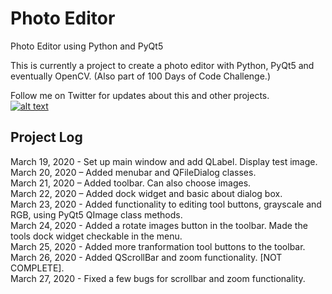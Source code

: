# Photo Editor 
Photo Editor using Python and PyQt5

This is currently a project to create a photo editor with Python, PyQt5 and eventually OpenCV. 
(Also part of 100 Days of Code Challenge.)

Follow me on Twitter for updates about this and other projects.  
[![alt text][1.1]][1]

[1.1]: http://i.imgur.com/tXSoThF.png (twitter icon with padding)

[1]: http://www.twitter.com/RedHuli

## Project Log
March 19, 2020 - Set up main window and add QLabel. Display test image.  
March 20, 2020 – Added menubar and QFileDialog classes.  
March 21, 2020 – Added toolbar. Can also choose images.  
March 22, 2020 – Added dock widget and basic about dialog box.  
March 23, 2020 - Added functionality to editing tool buttons, grayscale and RGB, using PyQt5 QImage class methods.  
March 24, 2020 - Added a rotate images button in the toolbar. Made the tools dock widget checkable in the menu.  
March 25, 2020 - Added more tranformation tool buttons to the toolbar.  
March 26, 2020 - Added QScrollBar and zoom functionality. [NOT COMPLETE].  
March 27, 2020 - Fixed a few bugs for scrollbar and zoom functionality.
